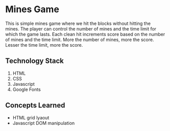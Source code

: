 # Mines Game

This is simple mines game where we hit the blocks without hitting the mines. The player can control the number of mines and the time limit for which the game lasts. Each clean hit increments score based on the number of mines and the time limit. More the number of mines, more the score. Lesser the time limit, more the score.

## Technology Stack
1. HTML
2. CSS
3. Javascript
4. Google Fonts

## Concepts Learned
- HTML grid lyaout
- Javascript DOM manipulation
